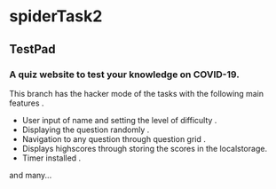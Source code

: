 # spiderTask2
## TestPad
### A quiz website to test your knowledge on COVID-19. 
This branch has the hacker mode of the tasks with the following main features . 
* User input of name and setting the level of difficulty . 
* Displaying the question randomly . 
* Navigation to any question through question grid . 
* Displays highscores through storing the scores in the localstorage. 
* Timer installed . 

and many...
